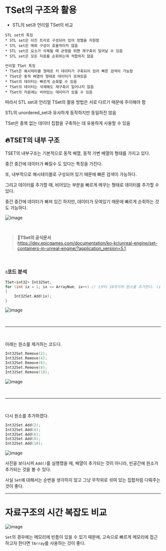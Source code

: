 # TSet의 구조와 활용

* STL의 set과 언리얼 TSet의 비교
```
STL set의 특징
* STL set은 이진 트리로 구성되어 있어 정렬을 지원함
* STL set은 메뢰 구성이 효율적이지 않음
* STL set은 요소가 삭제될 때 균형을 위핸 재구축이 일어날 수 있음
* STL set은 모든 자료를 순회하는데 적합하지 않음
```
```
언리얼 TSet 특징
* TSet은 해시테이블 형태로 키 데이터가 구축되어 있어 빠른 검색이 가능함
* TSet은 동적 배열의 형태로 데이터가 모여있음
* TSet의 데이터는 빠르게 순회할 수 있음
* TSet의 데이터는 삭제해도 재구축이 일어나지 않음
* TSet의 자료에는 비어있는 데이터가 있을 수 있음
```

따라서 STL set과 언리얼 TSet의 활용 방법은 서로 다르기 때문에 주이해야 함

STL의 unordered_set과 유사하게 동작하지만 동일하진 않음

TSet은 중복 없는 데이터 집합을 구축하는 데 유용하게 사용할 수 있음

## 🔥TSET의 내부 구조
TSET의 내부구조는 기본적으로 동적 배열, 동적 가변 배열의 형태를 가지고 있다.

중간 중간에 데이터가 빠질수 도 있다는 특징을 가진다.

또, 내부적으로 해시테이블로 구성되어 있기 때문에 빠른 검색이 가능하다.

그리고 데이터를 추가할 때, 비어있는 부분을 빠르게 메꾸는 형태로 데이터를 추가할 수 있다.

중간 중간에 데이터가 빠져 있긴 하지만, 데이터가 모여있기 때문에 빠르게 순회하는 것도 가능하다.

![image](https://github.com/SunFlower2819/Today-I-learned/assets/130738283/ed180098-c116-4975-b650-f8566d32f729)

<br>

> **📌TSet의 공식문서** <br>
> https://dev.epicgames.com/documentation/ko-kr/unreal-engine/set-containers-in-unreal-engine/?application_version=5.1

<br>

### 💧코드 분석
```cpp
TSet<int32> Int32Set;
for (int ix = 1; ix <= ArrayNum; ix++) // 1부터 10까지의 원소를 추가한다. (int32 ArrayNum = 10;)
{
	Int32Set.Add(ix);
}
```
![image](https://github.com/SunFlower2819/Today-I-learned/assets/130738283/d5046a8e-604a-4c99-a137-a715fc1c2591)

<br>

---

<br>

아래는 원소를 제거하는 코드다.

```cpp
Int32Set.Remove(2);
Int32Set.Remove(4);
Int32Set.Remove(6);
Int32Set.Remove(8);
Int32Set.Remove(10);
```
![image](https://github.com/SunFlower2819/Today-I-learned/assets/130738283/df7ca3c6-8159-4350-8449-57bff9c80ea6)

<br>

---

<br>

다시 원소를 추가하겠다.

```cpp
Int32Set.Add(2);
Int32Set.Add(4);
Int32Set.Add(6);
Int32Set.Add(8);
Int32Set.Add(10);
```
![image](https://github.com/SunFlower2819/Today-I-learned/assets/130738283/eda186d1-6f1b-4135-b686-ee3b6fd34b07)

사진을 보다시피 `Add()`를 실행했을 때, 배열이 추가되는 것이 아니라, 빈공간에 원소가 추가되는 것을 볼 수 있다.

사실 `Set`에 대해서는 순번을 생각하지 않고 그냥 무작위로 섞여 있는 집합처럼 다뤄주는 것이 좋다.

---

# 자료구조의 시간 복잡도 비교

![image](https://github.com/SunFlower2819/Today-I-learned/assets/130738283/65a1dd64-943f-4d0d-bed5-6afef7328b8b)

`Set`의 경우에는 메모리에 빈틈이 있을 수 있기 때문에, 고속으로 빠르게 메모리에 접근하고자 한다면 `TArray`를 사용하는 것이 좋다.

